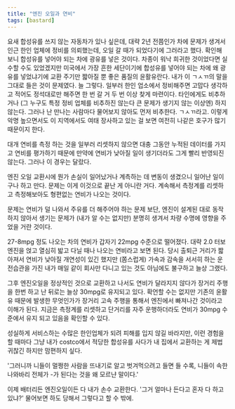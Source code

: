 ```yaml
---
title: "엔진 오일과 연비"
tags: [bastard]
---
```


요새 합성유를 쓰지 않는 자동차가 있나 싶은데, 대략 2년 전쯤인가 차에 문제가 생겨서 인근 한인 업체에 정비를 의뢰했는데, 오일 갈 때가 되었다기에 그러라고 했다. 확인해 보니 합성유를 넣어야 되는 차에 광유를 넣은 것이다. 차종이 워낙 희귀한 것이었다면 실수할 수도 있었겠지만 미국에서 가장 흔한 세단이기에 합성유를 넣어야 되는 차에 왜 광유를 넣었냐기에 교환 주기만 짧아질 뿐 좋은 품질의 윤활유란다. 내가 이 ㄱㅅㄲ의 말을 그대로 들은 것이 문제였다. 늘 그렇다. 일부러 한인 업소에서 정비해주면 고맙다 생각하고 적어도 정석대로만 해주면 한 번 갈 거 두 번 이상 찾게 마련이다. 타인에게도 비추하거나 (그 누구도 특정 정비 업체를 비추하진 않는다 큰 문제가 생기지 않는 이상엔) 하지 않는다. 그러나 난 만나는 사람마다 물어보지 않아도 먼저 비추한다. ㄱㅅㄲ라고. 이렇게 악명 높으면서도 이 지역에서도 여태 장사하고 있는 걸 보면 여전히 나같은 호구가 많기 때문이지 한다. 

대개 연비를 측정 하는 것을 일부러 리셋하지 않으면 대충 그동안 누적된 데이터를 가지고 연비를 평가하기 때문에 만약에 연비가 낮아질 일이 생기더라도 그게 빨리 반영되진 않는다. 그러나 이 경우는 달랐다.

엔진 오일 교환시에 뭔가 손실이 일어났거나 계측하는 데 변동이 생겼으니 일어난 일이구나 하고 만다. 문제는 이게 이것으로 끝난 게 아니란 거다. 계속해서 측정계를 리셋하고 측정해보아도 형편없는 연비가 나오는 것이다. 

문제는 연비가 덜 나와서 주유를 더 해주어야 하는 문제 보단, 엔진이 설계된 대로 동작하지 않아서 생기는 문제가 (내가 알 수는 없지만) 분명히 생겨서 차량 수명에 영향을 주었을 거란 것이다. 

27-8mpg 정도 나오는 차의 연비가 갑자기 22mpg 수준으로 떨어졌다. 대략 2.0 터보엔진을 얹고 열심히 밟고 다닐 때나 나오는 연비라고 보면 된다. 당시 출퇴근 거리가 짧아져서 연비가 낮아질 개연성이 있긴 했지만 (쫌스럽게) 가속과 감속을 서서히 하는 운전습관을 가진 내가 매일 같이 회사만 다니고 있는 것도 아님에도 불구하고 늘상 그랬다.

그후 엔진오일을 정상적인 것으로 교환하고 나서도 연비가 달라지지 않다가 장거리 주행을 한번 하고 난 뒤로는 늘상 30mpg로 유지되고 있다. 확언할 수는 없지만 기존의 윤활유 때문에 발생한 무엇인가가 장거리 고속 주행을 통해서 엔진에서 빠져나간 것이라고 이해가 된다. 지금은 측정계를 리셋하고 단거리를 자주 운행하더라도 연비가 30mpg 수준에서 유지 되고 있음을 확인할 수 있다.

성실하게 서비스하는 수많은 한인업체가 되려 피해를 입지 않길 바라지만, 이런 경험을 할 때마다 그냥 내가 costco에서 적당한 합성유를 사다가 내 집에서 교환하는 게 제법 귀찮긴 하지만 맘편하지 싶다. 

'그러니까 니들이 멀쩡한 사람을 뜨내기로 알고 벗겨먹으려고 들면 들 수록, 니들이 속한 나와바리 전체가 -가 된다는 것을 왜 모르냔 말이다.'

이제 배터리든 엔진오일이든 다 내가 손수 교환한다. '그거 얼마나 든다고 혼자 다 하고 있냐?' 물어보면 하도 당해서 그렇다고 할 수 밖에. 